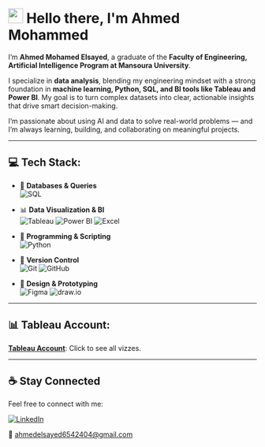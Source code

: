# <img src="https://media.giphy.com/media/hvRJCLFzcasrR4ia7z/giphy.gif" width="30px"> Hello there, I'm Ahmed Mohammed

I’m **Ahmed Mohamed Elsayed**, a graduate of the **Faculty of Engineering, Artificial Intelligence Program at Mansoura University**.

I specialize in **data analysis**, blending my engineering mindset with a strong foundation in **machine learning, Python, SQL, and BI tools like Tableau and Power BI**. My goal is to turn complex datasets into clear, actionable insights that drive smart decision-making.

I’m passionate about using AI and data to solve real-world problems — and I’m always learning, building, and collaborating on meaningful projects.

---

## 💻 Tech Stack:

- 💾 **Databases & Queries**  
  ![SQL](https://img.shields.io/badge/SQL-%230074C1.svg?style=for-the-badge&logo=sqlite&logoColor=white)

- 📊 **Data Visualization & BI**  
  ![Tableau](https://img.shields.io/badge/Tableau-%23E97627.svg?style=for-the-badge&logo=Tableau&logoColor=white)
  ![Power BI](https://img.shields.io/badge/Power%20BI-F2C811?style=for-the-badge&logo=powerbi&logoColor=black)
  ![Excel](https://img.shields.io/badge/Microsoft%20Excel-%23217346.svg?style=for-the-badge&logo=microsoft-excel&logoColor=white)

- 🐍 **Programming & Scripting**  
  ![Python](https://img.shields.io/badge/Python-%233776AB.svg?style=for-the-badge&logo=python&logoColor=white)

- 🔧 **Version Control**  
  ![Git](https://img.shields.io/badge/Git-%23F05033.svg?style=for-the-badge&logo=git&logoColor=white)
  ![GitHub](https://img.shields.io/badge/GitHub-%23181717.svg?style=for-the-badge&logo=github&logoColor=white)

- 🎨 **Design & Prototyping**  
  ![Figma](https://img.shields.io/badge/Figma-%23F24E1E.svg?style=for-the-badge&logo=figma&logoColor=white)
  ![draw.io](https://img.shields.io/badge/Draw.io-%230078D4.svg?style=for-the-badge&logo=diagrams.net&logoColor=white)

---

##  📊 Tableau Account:

**[Tableau Account](https://public.tableau.com/app/profile/ahmed.mohamed2019)**: Click to see all vizzes. 

---

## ☕ Stay Connected

Feel free to connect with me:

[![LinkedIn](https://img.shields.io/badge/LinkedIn-%230077B5.svg?style=for-the-badge&logo=linkedin&logoColor=white)](https://www.linkedin.com/in/ahmed-mohammed-112637344/)

💌 ahmedelsayed6542404@gmail.com
